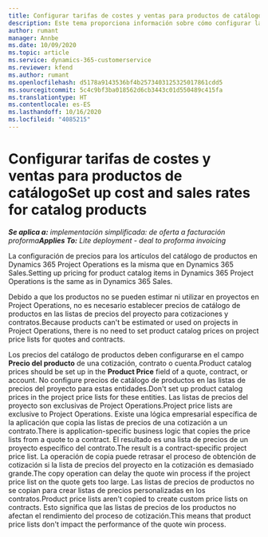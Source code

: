 ```yaml
---
title: Configurar tarifas de costes y ventas para productos de catálogo
description: Este tema proporciona información sobre cómo configurar las tasas de costes y ventas para las elementos en un catálogo de producto.
author: rumant
manager: Annbe
ms.date: 10/09/2020
ms.topic: article
ms.service: dynamics-365-customerservice
ms.reviewer: kfend
ms.author: rumant
ms.openlocfilehash: d5178a9143536bf4b2573403125325017861cdd5
ms.sourcegitcommit: 5c4c9bf3ba018562d6cb3443c01d550489c415fa
ms.translationtype: HT
ms.contentlocale: es-ES
ms.lasthandoff: 10/16/2020
ms.locfileid: "4085215"
---
```

# <a name="set-up-cost-and-sales-rates-for-catalog-products"></a><span data-ttu-id="e1f1a-103">Configurar tarifas de costes y ventas para productos de catálogo</span><span class="sxs-lookup"><span data-stu-id="e1f1a-103">Set up cost and sales rates for catalog products</span></span>

<span data-ttu-id="e1f1a-104">_**Se aplica a:** implementación simplificada: de oferta a facturación proforma_</span><span class="sxs-lookup"><span data-stu-id="e1f1a-104">_**Applies To:** Lite deployment - deal to proforma invoicing_</span></span>


<span data-ttu-id="e1f1a-105">La configuración de precios para los artículos del catálogo de productos en Dynamics 365 Project Operations es la misma que en Dynamics 365 Sales.</span><span class="sxs-lookup"><span data-stu-id="e1f1a-105">Setting up pricing for product catalog items in Dynamics 365 Project Operations is the same as in Dynamics 365 Sales.</span></span>

<span data-ttu-id="e1f1a-106">Debido a que los productos no se pueden estimar ni utilizar en proyectos en Project Operations, no es necesario establecer precios de catálogo de productos en las listas de precios del proyecto para cotizaciones y contratos.</span><span class="sxs-lookup"><span data-stu-id="e1f1a-106">Because products can't be estimated or used on projects in Project Operations, there is no need to set product catalog prices on project price lists for quotes and contracts.</span></span>

<span data-ttu-id="e1f1a-107">Los precios del catálogo de productos deben configurarse en el campo **Precio del producto** de una cotización, contrato o cuenta.</span><span class="sxs-lookup"><span data-stu-id="e1f1a-107">Product catalog prices should be set up in the **Product Price** field of a quote, contract, or account.</span></span> <span data-ttu-id="e1f1a-108">No configure precios de catálogo de productos en las listas de precios del proyecto para estas entidades.</span><span class="sxs-lookup"><span data-stu-id="e1f1a-108">Don't set up product catalog prices in the project price lists for these entities.</span></span> <span data-ttu-id="e1f1a-109">Las listas de precios del proyecto son exclusivas de Project Operations.</span><span class="sxs-lookup"><span data-stu-id="e1f1a-109">Project price lists are exclusive to Project Operations.</span></span> <span data-ttu-id="e1f1a-110">Existe una lógica empresarial específica de la aplicación que copia las listas de precios de una cotización a un contrato.</span><span class="sxs-lookup"><span data-stu-id="e1f1a-110">There is application-specific business logic that copies the price lists from a quote to a contract.</span></span> <span data-ttu-id="e1f1a-111">El resultado es una lista de precios de un proyecto específico del contrato.</span><span class="sxs-lookup"><span data-stu-id="e1f1a-111">The result is a contract-specific project price list.</span></span> <span data-ttu-id="e1f1a-112">La operación de copia puede retrasar el proceso de obtención de cotización si la lista de precios del proyecto en la cotización es demasiado grande.</span><span class="sxs-lookup"><span data-stu-id="e1f1a-112">The copy operation can delay the quote win process if the project price list on the quote gets too large.</span></span> <span data-ttu-id="e1f1a-113">Las listas de precios de productos no se copian para crear listas de precios personalizadas en los contratos.</span><span class="sxs-lookup"><span data-stu-id="e1f1a-113">Product price lists aren't copied to create custom price lists on contracts.</span></span> <span data-ttu-id="e1f1a-114">Esto significa que las listas de precios de los productos no afectan el rendimiento del proceso de cotización.</span><span class="sxs-lookup"><span data-stu-id="e1f1a-114">This means that product price lists don't impact the performance of the quote win process.</span></span>
